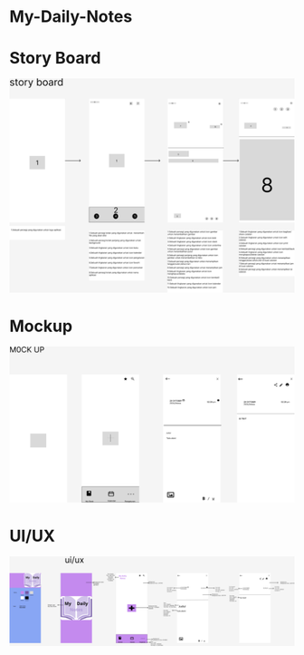# My-Daily-Notes

# Story Board
![gambar](dokumentasi/ss2.jpg)

# Mockup
![gambar](dokumentasi/ss1.png)

# UI/UX
![gambar](dokumentasi/ss3.png)
